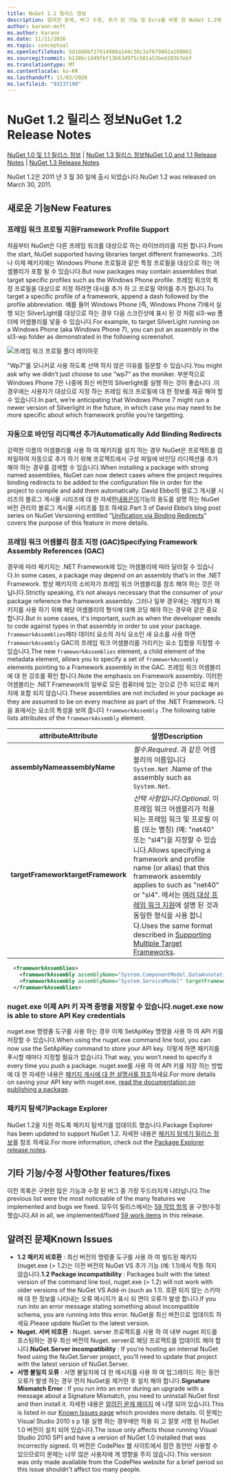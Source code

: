 ```yaml
---
title: NuGet 1.2 릴리스 정보
description: 알려진 문제, 버그 수정, 추가 된 기능 및 Ecrs를 비롯 한 NuGet 1.2에 대 한 릴리스 정보입니다.
author: karann-msft
ms.author: karann
ms.date: 11/11/2016
ms.topic: conceptual
ms.openlocfilehash: 5d10d6bf27614980a144c30c3af6f9892a109061
ms.sourcegitcommit: b138bc1d49fbf13b63d975c581a53be4283b7ebf
ms.translationtype: MT
ms.contentlocale: ko-KR
ms.lasthandoff: 11/03/2020
ms.locfileid: "93237190"
---
```

# <a name="nuget-12-release-notes"></a><span data-ttu-id="1da92-103">NuGet 1.2 릴리스 정보</span><span class="sxs-lookup"><span data-stu-id="1da92-103">NuGet 1.2 Release Notes</span></span>

<span data-ttu-id="1da92-104">[NuGet 1.0 및 1.1 릴리스 정보](../release-notes/nuget-1.1.md)  |  [NuGet 1.3 릴리스 정보](../release-notes/nuget-1.3.md)</span><span class="sxs-lookup"><span data-stu-id="1da92-104">[NuGet 1.0 and 1.1 Release Notes](../release-notes/nuget-1.1.md) | [NuGet 1.3 Release Notes](../release-notes/nuget-1.3.md)</span></span>

<span data-ttu-id="1da92-105">NuGet 1.2은 2011 년 3 월 30 일에 출시 되었습니다.</span><span class="sxs-lookup"><span data-stu-id="1da92-105">NuGet 1.2 was released on March 30, 2011.</span></span>

## <a name="new-features"></a><span data-ttu-id="1da92-106">새로운 기능</span><span class="sxs-lookup"><span data-stu-id="1da92-106">New Features</span></span>

### <a name="framework-profile-support"></a><span data-ttu-id="1da92-107">프레임 워크 프로필 지원</span><span class="sxs-lookup"><span data-stu-id="1da92-107">Framework Profile Support</span></span>

<span data-ttu-id="1da92-108">처음부터 NuGet은 다른 프레임 워크를 대상으로 하는 라이브러리를 지원 합니다.</span><span class="sxs-lookup"><span data-stu-id="1da92-108">From the start, NuGet supported having libraries target different frameworks.</span></span> <span data-ttu-id="1da92-109">그러나 이제 패키지에는 Windows Phone 프로필과 같은 특정 프로필을 대상으로 하는 어셈블리가 포함 될 수 있습니다.</span><span class="sxs-lookup"><span data-stu-id="1da92-109">But now packages may contain assemblies that target specific profiles such as the Windows Phone profile.</span></span> <span data-ttu-id="1da92-110">프레임 워크의 특정 프로필을 대상으로 지정 하려면 대시를 추가 하 고 프로필 약어를 추가 합니다.</span><span class="sxs-lookup"><span data-stu-id="1da92-110">To target a specific profile of a framework, append a dash followed by the profile abbreviation.</span></span> <span data-ttu-id="1da92-111">예를 들어 Windows Phone (즉, Windows Phone 7)에서 실행 되는 SilverLight를 대상으로 하는 경우 다음 스크린샷에 표시 된 것 처럼 sl3-wp 폴더에 어셈블리를 넣을 수 있습니다.</span><span class="sxs-lookup"><span data-stu-id="1da92-111">For example, to target SilverLight running on a Windows Phone (aka Windows Phone 7), you can put an assembly in the sl3-wp folder as demonstrated in the following screenshot.</span></span>

![프레임 워크 프로필 폴더 레이아웃](./media/framework-profile-support.png)

<span data-ttu-id="1da92-113">"Wp7"를 모니커로 사용 하도록 선택 하지 않은 이유를 질문할 수 있습니다.</span><span class="sxs-lookup"><span data-stu-id="1da92-113">You might ask why we didn’t just choose to use “wp7” as the moniker.</span></span> <span data-ttu-id="1da92-114">부분적으로 Windows Phone 7은 나중에 최신 버전의 Silverlight를 실행 하는 것이 좋습니다 .이 경우에는 사용자가 대상으로 지정 하는 프레임 워크 프로필에 대 한 정보를 제공 해야 할 수 있습니다.</span><span class="sxs-lookup"><span data-stu-id="1da92-114">In part, we’re anticipating that Windows Phone 7 might run a newer version of Silverlight in the future, in which case you may need to be more specific about which framework profile you’re targetting.</span></span>

### <a name="automatically-add-binding-redirects"></a><span data-ttu-id="1da92-115">자동으로 바인딩 리디렉션 추가</span><span class="sxs-lookup"><span data-stu-id="1da92-115">Automatically Add Binding Redirects</span></span>

<span data-ttu-id="1da92-116">강력한 이름의 어셈블리를 사용 하 여 패키지를 설치 하는 경우 NuGet은 프로젝트를 컴파일하여 자동으로 추가 하기 위해 프로젝트에서 구성 파일에 바인딩 리디렉션을 추가 해야 하는 경우를 검색할 수 있습니다.</span><span class="sxs-lookup"><span data-stu-id="1da92-116">When installing a package with strong named assemblies, NuGet can now detect cases where the project requires binding redirects to be added to the configuration file in order for the project to compile and add them automatically.</span></span> <span data-ttu-id="1da92-117">David Ebbo의 블로그 게시물 시리즈의 블로그 게시물 시리즈에 대 한 자세한[내용은이](http://blog.davidebbo.com/2011/01/nuget-versioning-part-3-unification-via.html)기능의 용도를 설명 하는 NuGet 버전 관리의 블로그 게시물 시리즈를 참조 하세요.</span><span class="sxs-lookup"><span data-stu-id="1da92-117">Part 3 of David Ebbo’s blog post series on NuGet Versioning entitled “[Unification via Binding Redirects](http://blog.davidebbo.com/2011/01/nuget-versioning-part-3-unification-via.html)” covers the purpose of this feature in more details.</span></span>

<a name="framework-assembly-refs"></a>

### <a name="specifying-framework-assembly-references-gac"></a><span data-ttu-id="1da92-118">프레임 워크 어셈블리 참조 지정 (GAC)</span><span class="sxs-lookup"><span data-stu-id="1da92-118">Specifying Framework Assembly References (GAC)</span></span>

<span data-ttu-id="1da92-119">경우에 따라 패키지는 .NET Framework에 있는 어셈블리에 따라 달라질 수 있습니다.</span><span class="sxs-lookup"><span data-stu-id="1da92-119">In some cases, a package may depend on an assembly that’s in the .NET Framework.</span></span> <span data-ttu-id="1da92-120">항상 패키지의 소비자가 프레임 워크 어셈블리를 참조 해야 하는 것은 아닙니다.</span><span class="sxs-lookup"><span data-stu-id="1da92-120">Strictly speaking, it’s not always necessary that the consumer of your package reference the framework assembly.</span></span> <span data-ttu-id="1da92-121">그러나 일부 경우에는 개발자가 패키지를 사용 하기 위해 해당 어셈블리의 형식에 대해 코딩 해야 하는 경우와 같은 중요 합니다.</span><span class="sxs-lookup"><span data-stu-id="1da92-121">But in some cases, it's important, such as when the developer needs to code against types in that assembly in order to use your package.</span></span> <span data-ttu-id="1da92-122">`frameworkAssemblies`메타 데이터 요소의 자식 요소인 새 요소를 사용 하면 `frameworkAssembly` GAC의 프레임 워크 어셈블리를 가리키는 요소 집합을 지정할 수 있습니다.</span><span class="sxs-lookup"><span data-stu-id="1da92-122">The new `frameworkAssemblies` element, a child element of the metadata element, allows you to specify a set of `frameworkAssembly` elements pointing to a Framework assembly in the GAC.</span></span> <span data-ttu-id="1da92-123">프레임 워크 어셈블리에 대 한 강조를 확인 합니다.</span><span class="sxs-lookup"><span data-stu-id="1da92-123">Note the emphasis on Framework assembly.</span></span>
<span data-ttu-id="1da92-124">이러한 어셈블리는 .NET Framework의 일부로 모든 컴퓨터에 있는 것으로 간주 되므로 패키지에 포함 되지 않습니다.</span><span class="sxs-lookup"><span data-stu-id="1da92-124">These assemblies are not included in your package as they are assumed to be on every machine  as part of the .NET Framework.</span></span> <span data-ttu-id="1da92-125">다음 표에서는 요소의 특성을 보여 줍니다 `frameworkAssembly` .</span><span class="sxs-lookup"><span data-stu-id="1da92-125">The following table lists attributes of the `frameworkAssembly` element.</span></span>


|<span data-ttu-id="1da92-126">attribute</span><span class="sxs-lookup"><span data-stu-id="1da92-126">Attribute</span></span> |<span data-ttu-id="1da92-127">설명</span><span class="sxs-lookup"><span data-stu-id="1da92-127">Description</span></span>|
|----------------|-----------|
|<span data-ttu-id="1da92-128">**assemblyName**</span><span class="sxs-lookup"><span data-stu-id="1da92-128">**assemblyName**</span></span>|<span data-ttu-id="1da92-129">*필수*.</span><span class="sxs-lookup"><span data-stu-id="1da92-129">*Required*.</span></span> <span data-ttu-id="1da92-130">과 같은 어셈블리의 이름입니다 `System.Net` .</span><span class="sxs-lookup"><span data-stu-id="1da92-130">Name of the assembly such as `System.Net`.</span></span>|
|<span data-ttu-id="1da92-131">**targetFramework**</span><span class="sxs-lookup"><span data-stu-id="1da92-131">**targetFramework**</span></span>|<span data-ttu-id="1da92-132">*선택 사항입니다*.</span><span class="sxs-lookup"><span data-stu-id="1da92-132">*Optional*.</span></span> <span data-ttu-id="1da92-133">이 프레임 워크 어셈블리가 적용 되는 프레임 워크 및 프로필 이름 (또는 별칭) (예: "net40" 또는 "sl4")을 지정할 수 있습니다.</span><span class="sxs-lookup"><span data-stu-id="1da92-133">Allows specifying a framework and profile name (or alias) that this framework assembly applies to such as "net40" or "sl4".</span></span> <span data-ttu-id="1da92-134">에서는 [여러 대상 프레임 워크 지원](../create-packages/supporting-multiple-target-frameworks.md)에 설명 된 것과 동일한 형식을 사용 합니다.</span><span class="sxs-lookup"><span data-stu-id="1da92-134">Uses the same format described in [Supporting Multiple Target Frameworks](../create-packages/supporting-multiple-target-frameworks.md).</span></span>|

```xml
  <frameworkAssemblies>
    <frameworkAssembly assemblyName="System.ComponentModel.DataAnnotations" targetFramework="net40" />
    <frameworkAssembly assemblyName="System.ServiceModel" targetFramework="net40" />
  </frameworkAssemblies>
```

### <a name="nugetexe-now-is-able-to-store-api-key-credentials"></a><span data-ttu-id="1da92-135">nuget.exe 이제 API 키 자격 증명을 저장할 수 있습니다.</span><span class="sxs-lookup"><span data-stu-id="1da92-135">nuget.exe now is able to store API Key credentials</span></span>

<span data-ttu-id="1da92-136">nuget.exe 명령줄 도구를 사용 하는 경우 이제 SetApiKey 명령을 사용 하 여 API 키를 저장할 수 있습니다.</span><span class="sxs-lookup"><span data-stu-id="1da92-136">When using the nuget.exe command line tool, you can now use the SetApiKey command to store your API key.</span></span> <span data-ttu-id="1da92-137">이렇게 하면 패키지를 푸시할 때마다 지정할 필요가 없습니다.</span><span class="sxs-lookup"><span data-stu-id="1da92-137">That way, you won’t need to specify it every time you push a package.</span></span> <span data-ttu-id="1da92-138">nuget.exe를 사용 하 여 API 키를 저장 하는 방법에 대 한 자세한 내용은 [패키지 게시에 대 한 설명서를 참조](../nuget-org/publish-a-package.md)하세요.</span><span class="sxs-lookup"><span data-stu-id="1da92-138">For more details on saving your API key with nuget.exe, [read the documentation on publishing a package](../nuget-org/publish-a-package.md).</span></span>

### <a name="package-explorer"></a><span data-ttu-id="1da92-139">패키지 탐색기</span><span class="sxs-lookup"><span data-stu-id="1da92-139">Package Explorer</span></span>
<span data-ttu-id="1da92-140">NuGet 1.2을 지원 하도록 패키지 탐색기를 업데이트 했습니다.</span><span class="sxs-lookup"><span data-stu-id="1da92-140">Package Explorer has been updated to support NuGet 1.2.</span></span> <span data-ttu-id="1da92-141">자세한 내용은 [패키지 탐색기 릴리스 정보](http://nuget.codeplex.com/wikipage?title=New%20features%20in%20NuGet%20Package%20Explorer%201.0)를 참조 하세요.</span><span class="sxs-lookup"><span data-stu-id="1da92-141">For more information, check out the [Package Explorer release notes](http://nuget.codeplex.com/wikipage?title=New%20features%20in%20NuGet%20Package%20Explorer%201.0).</span></span>

## <a name="other-featuresfixes"></a><span data-ttu-id="1da92-142">기타 기능/수정 사항</span><span class="sxs-lookup"><span data-stu-id="1da92-142">Other features/fixes</span></span>

<span data-ttu-id="1da92-143">이전 목록은 구현한 많은 기능과 수정 된 버그 중 가장 두드러지게 나타납니다.</span><span class="sxs-lookup"><span data-stu-id="1da92-143">The previous list were the most noticeable of the many features we implemented and bugs we fixed.</span></span> <span data-ttu-id="1da92-144">모두이 릴리스에서는 [59 작업 항목](http://nuget.codeplex.com/workitem/list/advanced?keyword=&status=All&type=All&priority=All&release=NuGet%201.2&assignedTo=All&component=All&sortField=Votes&sortDirection=Descending&page=0) 을 구현/수정 했습니다.</span><span class="sxs-lookup"><span data-stu-id="1da92-144">All in all, we implemented/fixed [59 work items](http://nuget.codeplex.com/workitem/list/advanced?keyword=&status=All&type=All&priority=All&release=NuGet%201.2&assignedTo=All&component=All&sortField=Votes&sortDirection=Descending&page=0) in this release.</span></span>

## <a name="known-issues"></a><span data-ttu-id="1da92-145">알려진 문제</span><span class="sxs-lookup"><span data-stu-id="1da92-145">Known Issues</span></span>

* <span data-ttu-id="1da92-146">**1.2 패키지 비호환** : 최신 버전의 명령줄 도구를 사용 하 여 빌드된 패키지 (nuget.exe (> 1.2)는 이전 버전의 NuGet VS 추가 기능 (예: 1.1)에서 작동 하지 않습니다.</span><span class="sxs-lookup"><span data-stu-id="1da92-146">**1.2 Package incompatibility** : Packages built with the latest version of the command line tool, nuget.exe (> 1.2) will not work with older versions of the NuGet VS Add-in (such as 1.1).</span></span> <span data-ttu-id="1da92-147">호환 되지 않는 스키마에 대 한 정보를 나타내는 오류 메시지가 표시 되 면이 오류가 발생 합니다.</span><span class="sxs-lookup"><span data-stu-id="1da92-147">If you run into an error message stating something about incompatible schema, you are running into this error.</span></span> <span data-ttu-id="1da92-148">NuGet을 최신 버전으로 업데이트 하세요.</span><span class="sxs-lookup"><span data-stu-id="1da92-148">Please update NuGet to the latest version.</span></span>
* <span data-ttu-id="1da92-149">**Nuget. 서버 비호환** : Nuget. server 프로젝트를 사용 하 여 내부 nuget 피드를 호스팅하는 경우 최신 버전의 Nuget. server로 해당 프로젝트를 업데이트 해야 합니다.</span><span class="sxs-lookup"><span data-stu-id="1da92-149">**NuGet.Server incompatibility** : If you’re hosting an internal NuGet feed using the NuGet.Server project, you’ll need to update that project with the latest version of NuGet.Server.</span></span>
* <span data-ttu-id="1da92-150">**서명 불일치 오류** : 서명 불일치에 대 한 메시지를 사용 하 여 업그레이드 하는 동안 오류가 발생 하는 경우 먼저 NuGet을 제거한 후 설치 해야 합니다.</span><span class="sxs-lookup"><span data-stu-id="1da92-150">**Signature Mismatch Error** : If you run into an error during an upgrade with a message about a Signature Mismatch, you need to uninstall NuGet first and then install it.</span></span> <span data-ttu-id="1da92-151">자세한 내용은 [알려진 문제 페이지](../release-notes/known-issues.md) 에 나열 되어 있습니다.</span><span class="sxs-lookup"><span data-stu-id="1da92-151">This is listed in our [Known Issues page](../release-notes/known-issues.md) which provides more details.</span></span> <span data-ttu-id="1da92-152">이 문제는 Visual Studio 2010 s p 1을 실행 하는 경우에만 적용 되 고 잘못 서명 된 NuGet 1.0 버전이 설치 되어 있습니다.</span><span class="sxs-lookup"><span data-stu-id="1da92-152">The issue only affects those running Visual Studio 2010 SP1 and have a version of NuGet 1.0 installed that was incorrectly signed.</span></span> <span data-ttu-id="1da92-153">이 버전은 CodePlex 웹 사이트에서 잠깐 동안만 사용할 수 있으므로이 문제는 너무 많은 사용자에 게 영향을 주지 않습니다.</span><span class="sxs-lookup"><span data-stu-id="1da92-153">This version was only made available from the CodePlex website for a brief period so this issue shouldn't affect too many people.</span></span>
